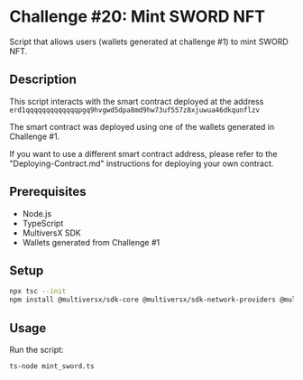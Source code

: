 # Challenge #20: Mint SWORD NFT

Script that allows users (wallets generated at challenge #1) to mint SWORD NFT.

## Description

This script interacts with the smart contract deployed at the address `erd1qqqqqqqqqqqqqpgq9hvgwd5dpa8md9hw73uf557z8xjuwua46dkqunflzv`

The smart contract was deployed using one of the wallets generated in Challenge #1.

If you want to use a different smart contract address, please refer to the "Deploying-Contract.md" instructions for deploying your own contract.

## Prerequisites

- Node.js
- TypeScript
- MultiversX SDK
- Wallets generated from Challenge #1

## Setup

```bash
npx tsc --init
npm install @multiversx/sdk-core @multiversx/sdk-network-providers @multiversx/sdk-wallet
```

## Usage

Run the script:
```bash
ts-node mint_sword.ts
